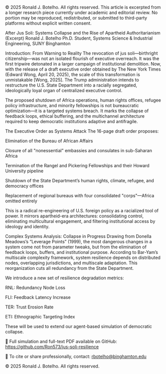 © 2025 Ronald J. Botelho. All rights reserved.
This article is excerpted from a longer research piece currently under academic and editorial review.
No portion may be reproduced, redistributed, or submitted to third-party platforms without explicit written consent.

After Jus Soli: Systems Collapse and the Rise of Apartheid Authoritarianism (Excerpt)
Ronald J. Botelho
Ph.D. Student, Systems Science & Industrial Engineering, SUNY Binghamton

Introduction: From Warning to Reality
The revocation of jus soli—birthright citizenship—was not an isolated flourish of executive overreach. It was the first tripwire detonated in a larger campaign of institutional demolition. Now, with the release of a draft executive order obtained by The New York Times (Edward Wong, April 20, 2025), the scale of this transformation is unmistakable [Wong, 2025]. The Trump administration intends to restructure the U.S. State Department into a racially segregated, ideologically loyal organ of centralized executive control.

The proposed shutdown of Africa operations, human rights offices, refugee policy infrastructure, and minority fellowships is not bureaucratic optimization—it is a targeted systems breach. It marks the collapse of feedback loops, ethical buffering, and the multichannel architecture required to keep democratic institutions adaptive and antifragile.

The Executive Order as Systems Attack
The 16-page draft order proposes:

Elimination of the Bureau of African Affairs

Closure of all "nonessential" embassies and consulates in sub-Saharan Africa

Termination of the Rangel and Pickering Fellowships and their Howard University pipeline

Shutdown of the State Department’s human rights, climate, refugee, and democracy offices

Replacement of regional bureaus with four consolidated "corps"—Africa omitted entirely

This is a radical re-engineering of U.S. foreign policy as a racialized tool of power. It mirrors apartheid-era architectures: consolidating control, eliminating multicultural engagement, and filtering institutional access by ideology and identity.

Complex Systems Analysis: Collapse in Progress
Drawing from Donella Meadows’s “Leverage Points” (1999), the most dangerous changes in a system come not from parameter tweaks, but from the elimination of feedback loops, buffers, and institutional purpose. According to Bar-Yam’s multiscale complexity framework, system resilience depends on distributed nodes, overlapping jurisdictions, and multiscale adaptation. This reorganization cuts all redundancy from the State Department.

We introduce a new set of resilience degradation metrics:

RNL: Redundancy Node Loss

FLI: Feedback Latency Increase

TER: Trust Erosion Rate

ETI: Ethnographic Targeting Index

These will be used to extend our agent-based simulation of democratic collapse.

📂 Full simulation and full-text PDF available on GitHub: https://github.com/Ron573/jus-soli-resilience

📄 To cite or share professionally, contact: rbotelho@binghamton.edu

© 2025 Ronald J. Botelho. All rights reserved.


